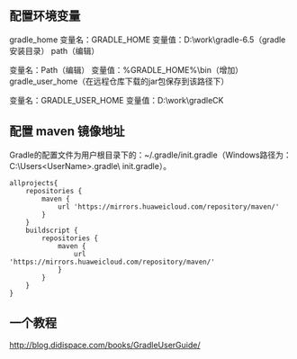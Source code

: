 ## 配置环境变量

gradle_home
变量名：GRADLE_HOME
变量值：D:\work\gradle-6.5（gradle安装目录）
path（编辑）

变量名：Path（编辑）
变量值：%GRADLE_HOME%\bin（增加）
gradle_user_home（在远程仓库下载的jar包保存到该路径下）

变量名：GRADLE_USER_HOME
变量值：D:\work\gradleCK

## 配置 maven 镜像地址

Gradle的配置文件为用户根目录下的：~/.gradle/init.gradle（Windows路径为：C:\Users\<UserName>\.gradle\ init.gradle）。

```
allprojects{
	repositories {
		maven {
			url 'https://mirrors.huaweicloud.com/repository/maven/'
		}
	}
	buildscript {
		repositories {
			maven {
				url 'https://mirrors.huaweicloud.com/repository/maven/'
			}
		}
	}
}
```

## 一个教程

http://blog.didispace.com/books/GradleUserGuide/
